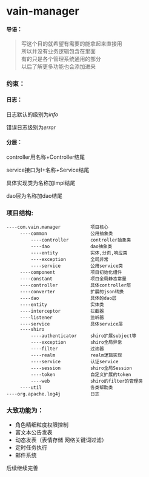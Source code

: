 # vain-manager

#### 导语：
>  写这个目的就希望有需要的能拿起来直接用   
所以并没有业务逻辑包含在里面  
有的只是各个管理系统通用的部分   
以后了解更多功能也会添加进来

### 约束：
#### 日志：

 日志默认的级别为*info*
  
 错误日志级别为*error*
 
#### 分层：

 controller用名称+Controller结尾
 
 service接口为I+名称+Service结尾
 
 具体实现类为名称加Impl结尾
 
 dao层为名称加dao结尾
 
### 项目结构:

    ----com.vain.manager           项目核心
         ----common                公用抽象类
             ----controller        controller抽象类 
             ----dao               dao抽象类
             ----entity            实体,分页,响应类
             ----exception         全局异常
             ----service           公用service类
         ----component             项目初始化组件
         ----constant              项目全局静态常量
         ----controller            具体controller层
         ----converter             扩展的json转换
         ----dao                   具体的dao层
         ----entity                实体类
         ----interceptor           拦截器           
         ----listener              监听器
         ----service               具体service层
         ----shiro                
             ----authenticator     shiro扩展subject等
             ----exception         shiro全局异常
             ----filter            过滤器
             ----realm             realm逻辑实现
             ----service           认证service
             ----session           shiro全局Session
             ----token             自定义扩展的token
             ----web               shiro的filter的管理类
         ----util                  各类帮助类
    ----org.apache.log4j           日志

           
 
 
 
### 大致功能为：
* 角色精细粒度权限控制
* 富文本公告发表
* 动态发表（表情存储 网络关键词过滤）
* 定时任务执行
* 邮件系统

 
后续继续完善
